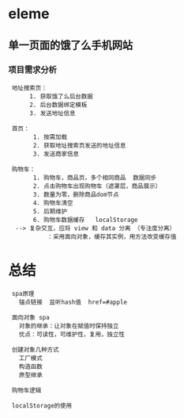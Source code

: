 # eleme
## 单一页面的饿了么手机网站
 
### 项目需求分析

     地址搜索页：
          1. 获取饿了么后台数据
          2. 后台数据绑定模板
          3. 发送地址信息
         
     首页：
           1. 按需加载
           2. 获取地址搜索页发送的地址信息
           3. 发送商家信息
               
     购物车：
           1. 购物车，商品页，多个相同商品  数据同步
           2. 点击购物车出现购物车（遮罩层，商品展示）
           3. 数量为零，删除商品dom节点
           4. 购物车清空
           5. 后期维护
           6. 购物车数据缓存   localStorage
      --> 复杂交互，应将 view 和 data 分离 （专注度分离）
               ：采用面向对象，缓存其实例，用方法改变缓存值
            
            
 # 总结
     spa原理
       锚点链接  监听hash值  href=#apple
 
     面向对象 spa
       对象的继承：让对象在赋值时保持独立
       优点：可读性，可维护性，复用，独立性
       
     创建对象几种方式
       工厂模式
       构造函数
       原型继承
       
     购物车逻辑
     
     localStorage的使用
